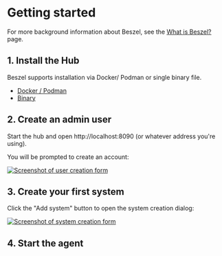 # Getting started

For more background information about Beszel, see the [What is Beszel?](./what-is-beszel.md) page.

## 1. Install the Hub

Beszel supports installation via Docker/ Podman or single binary file.

- [Docker / Podman](./install-hub#docker-or-podman)
- [Binary](./install-hub#binary)

## 2. Create an admin user

Start the hub and open http://localhost:8090 (or whatever address you're using).

You will be prompted to create an account:

[![Screenshot of user creation form](/image/admin-creation.png)](/image/admin-creation.png)

## 3. Create your first system

Click the "Add system" button to open the system creation dialog:

[![Screenshot of system creation form](/image/add-system.png)](/image/add-system.png)

## 4. Start the agent
